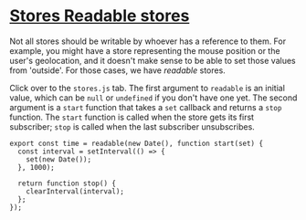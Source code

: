 # [Stores  Readable stores](https://svelte.dev/tutorial/readable-stores)

Not all stores should be writable by whoever has a reference to them. For example, you might have a store representing the mouse position or the user's geolocation, and it doesn't make sense to be able to set those values from 'outside'. For those cases, we have _readable_ stores.

Click over to the `stores.js` tab. The first argument to `readable` is an initial value, which can be `null` or `undefined` if you don't have one yet. The second argument is a `start` function that takes a `set` callback and returns a `stop` function. The `start` function is called when the store gets its first subscriber; `stop` is called when the last subscriber unsubscribes.

```svelte
export const time = readable(new Date(), function start(set) {
  const interval = setInterval(() => {
    set(new Date());
  }, 1000);

  return function stop() {
    clearInterval(interval);
  };
});
```
